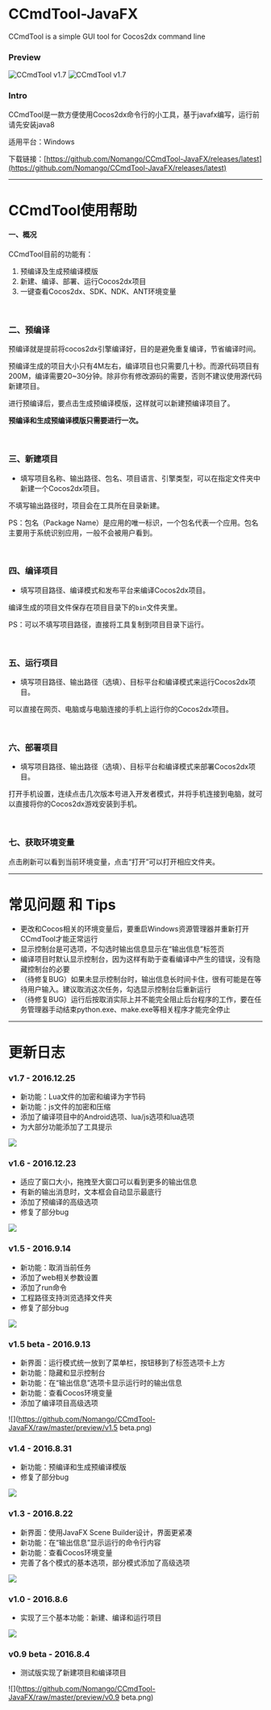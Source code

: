 # CCmdTool-JavaFX
CCmdTool is a simple GUI tool for Cocos2dx command line

### Preview

![CCmdTool v1.7](https://github.com/Nomango/CCmdTool-JavaFX/raw/master/preview/1.png)
![CCmdTool v1.7](https://github.com/Nomango/CCmdTool-JavaFX/raw/master/preview/2.png)


### Intro

CCmdTool是一款方便使用Cocos2dx命令行的小工具，基于javafx编写，运行前请先安装java8

适用平台：Windows

下载链接：[https://github.com/Nomango/CCmdTool-JavaFX/releases/latest](https://github.com/Nomango/CCmdTool-JavaFX/releases/latest)

***

# CCmdTool使用帮助

#### 一、概况

CCmdTool目前的功能有：

1. 预编译及生成预编译模版
2. 新建、编译、部署、运行Cocos2dx项目
3. 一键查看Cocos2dx、SDK、NDK、ANT环境变量

<br>

### 二、预编译

预编译就是提前将cocos2dx引擎编译好，目的是避免重复编译，节省编译时间。

预编译生成的项目大小只有4M左右，编译项目也只需要几十秒。而源代码项目有200M，编译需要20~30分钟。除非你有修改源码的需要，否则不建议使用源代码新建项目。

进行预编译后，要点击生成预编译模版，这样就可以新建预编译项目了。

**预编译和生成预编译模版只需要进行一次。**

<br>

### 三、新建项目

* 填写项目名称、输出路径、包名、项目语言、引擎类型，可以在指定文件夹中新建一个Cocos2dx项目。

不填写输出路径时，项目会在工具所在目录新建。

PS：包名（Package Name）是应用的唯一标识，一个包名代表一个应用。包名主要用于系统识别应用，一般不会被用户看到。

<br>

### 四、编译项目

* 填写项目路径、编译模式和发布平台来编译Cocos2dx项目。

编译生成的项目文件保存在项目目录下的`bin`文件夹里。

PS：可以不填写项目路径，直接将工具复制到项目目录下运行。

<br>

### 五、运行项目

* 填写项目路径、输出路径（选填）、目标平台和编译模式来运行Cocos2dx项目。

可以直接在网页、电脑或与电脑连接的手机上运行你的Cocos2dx项目。

<br>

### 六、部署项目

* 填写项目路径、输出路径（选填）、目标平台和编译模式来部署Cocos2dx项目。

打开手机设置，连续点击几次版本号进入开发者模式，并将手机连接到电脑，就可以直接将你的Cocos2dx游戏安装到手机。

<br>

### 七、获取环境变量

点击刷新可以看到当前环境变量，点击“打开”可以打开相应文件夹。


***

# 常见问题 和 Tips

* 更改和Cocos相关的环境变量后，要重启Windows资源管理器并重新打开CCmdTool才能正常运行
* 显示控制台是可选项，不勾选时输出信息显示在“输出信息”标签页
* 编译项目时默认显示控制台，因为这样有助于查看编译中产生的错误，没有隐藏控制台的必要
* （待修复BUG）如果未显示控制台时，输出信息长时间卡住，很有可能是在等待用户输入。建议取消这次任务，勾选显示控制台后重新运行
* （待修复BUG）运行后按取消实际上并不能完全阻止后台程序的工作，要在任务管理器手动结束python.exe、make.exe等相关程序才能完全停止


***

# 更新日志

### v1.7 - 2016.12.25

* 新功能：Lua文件的加密和编译为字节码
* 新功能：js文件的加密和压缩
* 添加了编译项目中的Android选项、lua/js选项和lua选项
* 为大部分功能添加了工具提示

![](https://github.com/Nomango/CCmdTool-JavaFX/raw/master/preview/v1.7.png)


### v1.6 - 2016.12.23

* 适应了窗口大小，拖拽至大窗口可以看到更多的输出信息
* 有新的输出消息时，文本框会自动显示最底行
* 添加了预编译的高级选项
* 修复了部分bug

![](https://github.com/Nomango/CCmdTool-JavaFX/raw/master/preview/v1.6.png)


### v1.5 - 2016.9.14

* 新功能：取消当前任务
* 添加了web相关参数设置
* 添加了run命令
* 工程路径支持浏览选择文件夹
* 修复了部分bug

![](https://github.com/Nomango/CCmdTool-JavaFX/raw/master/preview/v1.5.png)


### v1.5 beta - 2016.9.13

* 新界面：运行模式统一放到了菜单栏，按钮移到了标签选项卡上方
* 新功能：隐藏和显示控制台
* 新功能：在“输出信息”选项卡显示运行时的输出信息
* 新功能：查看Cocos环境变量
* 添加了编译项目高级选项

![](https://github.com/Nomango/CCmdTool-JavaFX/raw/master/preview/v1.5 beta.png)


### v1.4 - 2016.8.31

* 新功能：预编译和生成预编译模版
* 修复了部分bug

![](https://github.com/Nomango/CCmdTool-JavaFX/raw/master/preview/v1.4.png)


### v1.3 - 2016.8.22

* 新界面：使用JavaFX Scene Builder设计，界面更紧凑
* 新功能：在“输出信息”显示运行的命令行内容
* 新功能：查看Cocos环境变量
* 完善了各个模式的基本选项，部分模式添加了高级选项

![](https://github.com/Nomango/CCmdTool-JavaFX/raw/master/preview/v1.3.png)


### v1.0 - 2016.8.6

* 实现了三个基本功能：新建、编译和运行项目

![](https://github.com/Nomango/CCmdTool-JavaFX/raw/master/preview/v1.0.png)


### v0.9 beta - 2016.8.4

* 测试版实现了新建项目和编译项目

![](https://github.com/Nomango/CCmdTool-JavaFX/raw/master/preview/v0.9 beta.png)